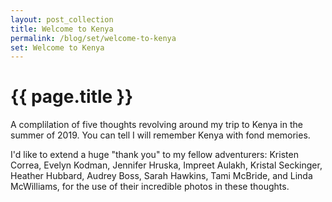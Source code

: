 ```yaml
---
layout: post_collection
title: Welcome to Kenya
permalink: /blog/set/welcome-to-kenya
set: Welcome to Kenya
---
```


# {{ page.title }}

A complilation of five thoughts revolving around my trip to Kenya in the summer of 2019. You can tell I will remember Kenya with fond memories.

I'd like to extend a huge "thank you" to my fellow adventurers: Kristen Correa, Evelyn Kodman, Jennifer Hruska, Impreet Aulakh, Kristal Seckinger, Heather Hubbard, Audrey Boss, Sarah Hawkins, Tami McBride, and Linda McWilliams, for the use of their incredible photos in these thoughts.

